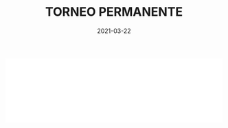 ﻿---
layout: torneo
title:  "TORNEO PERMANENTE"
date:   2021-03-22
---
<script>
  function resizeIframe(obj) {
    obj.style.height = obj.contentWindow.document.documentElement.scrollHeight + 'px';
  }
</script>
<iframe src="Grp1-Rd16.html" style="
    display: block;
    width: 100%;
    border: none;" frameborder="0" scrolling="no" onload="resizeIframe(this)"></iframe>